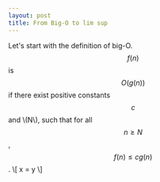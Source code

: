 ```yaml
---
layout: post
title: From Big-O to lim sup
---
```


Let's start with the definition of big-O. $$f(n)$$ is $$O(g(n))$$ if there exist positive constants $$c$$ and \\(N\\), such that for all $$n \geq N$$, $$f(n) \leq cg(n)$$.
\\[ x = y \\]
